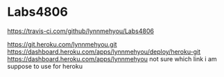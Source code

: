 # Labs4806
https://travis-ci.com/github/lynnmehyou/Labs4806

https://git.heroku.com/lynnmehyou.git
https://dashboard.heroku.com/apps/lynnmehyou/deploy/heroku-git
https://dashboard.heroku.com/apps/lynnmehyou
not sure which link i am suppose to use for heroku
